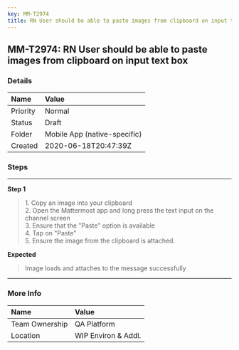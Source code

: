 ```yaml
---
key: MM-T2974
title: RN User should be able to paste images from clipboard on input text box
---
```


## MM-T2974: RN User should be able to paste images from clipboard on input text box

### Details

| Name     | Value                        |
| :------- | :--------------------------- |
| Priority | Normal                       |
| Status   | Draft                        |
| Folder   | Mobile App (native-specific) |
| Created  | 2020-06-18T20:47:39Z         |

### Steps

<hr/>

**Step 1**

> <article>1. Copy an image into your clipboard <br />2. Open the Mattermost app and long press the text input on the channel screen <br />3. Ensure that the &quot;Paste&quot; option is available <br />4. Tap on &quot;Paste&quot; <br />5. Ensure the image from the clipboard is attached.</article>

**Expected**

> <article>Image loads and attaches to the message successfully</article>

<hr/>

### More Info

| Name           | Value               |
| :------------- | :------------------ |
| Team Ownership | QA Platform         |
| Location       | WIP Environ & Addl. |
